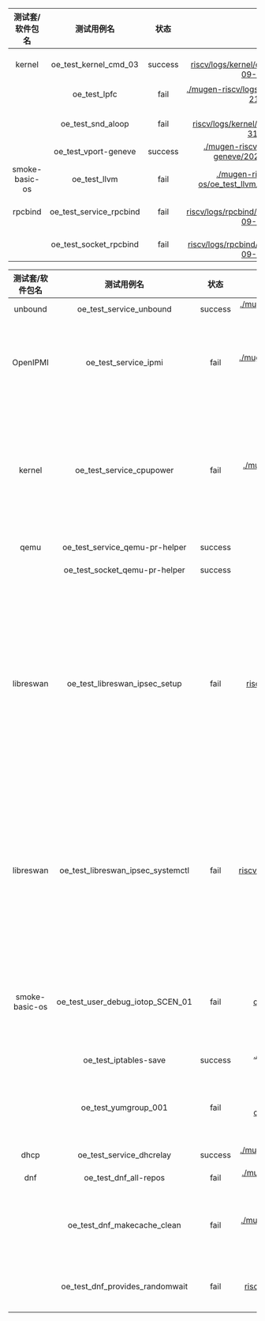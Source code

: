 | 测试套/软件包名 |        测试用例名        | 状态 |                           日志文件                           |                       原因                        |
| :-------------: | :----------------------: | :--: | :----------------------------------------------------------: | :-----------------------------------------------: |
|     kernel      |  oe_test_kernel_cmd_03   | success | [./mugen-riscv/logs/kernel/oe_test_kernel_cmd_03/2023-09-21-20:27:13.log](./mugen-riscv/logs/kernel/oe_test_kernel_cmd_03/2023-09-21-20:27:13.log) | None |
|                 |       oe_test_lpfc       | fail | [./mugen-riscv/logs/kernel/oe_test_lpfc/2023-09-21-20:32:17.log](./mugen-riscv/logs/kernel/oe_test_lpfc/2023-09-21-20:32:17.log) |                    缺内核配置，等待oe/kernel pr 合入                    |
|                    |                   oe_test_snd_aloop                    | fail | [./mugen-riscv/logs/kernel/oe_test_snd_aloop/2023-08-31-09_15_43.log](./mugen-riscv/logs/kernel/oe_test_snd_aloop/2023-08-31-09_15_43.log) |                  缺内核配置，等待oe/kernel pr 合入             |
|                 |   oe_test_vport-geneve   | success | [./mugen-riscv/logs/kernel/oe_test_vport-geneve/2023-09-21-20:31:48.log](./mugen-riscv/logs/kernel/oe_test_vport-geneve/2023-09-21-20:31:48.log) | None |
| smoke-basic-os |       oe_test_llvm       | fail | [./mugen-riscv/logs/smoke-basic-os/oe_test_llvm/2023-09-21-22:03:13.log](./mugen-riscv/logs/smoke-basic-os/oe_test_llvm/2023-09-21-22:03:13.log) |                  clang 目前等待patch验证结果，尚未出包                  |
|      rpcbind       |                oe_test_service_rpcbind                 | fail | [./mugen-riscv/logs/rpcbind/oe_test_service_rpcbind/2023-09-22-01:13:09.log](./mugen-riscv/logs/rpcbind/oe_test_service_rpcbind/2023-09-22-01:13:09.log) |            rpcbind: /run/rpcbind/rpcbind.lock: No such file            |
|                    |                 oe_test_socket_rpcbind                 | fail | [./mugen-riscv/logs/rpcbind/oe_test_socket_rpcbind/2023-09-22-01:14:23.log](./mugen-riscv/logs/rpcbind/oe_test_socket_rpcbind/2023-09-22-01:14:23.log) |            rpcbind: /run/rpcbind/rpcbind.lock: No such file            |

| 测试套/软件包名 |        测试用例名        | 状态 |                           日志文件                           |                       原因                        |
| :-------------: | :----------------------: | :--: | :----------------------------------------------------------: | :-----------------------------------------------: |
|      unbound       |                oe_test_service_unbound                 | success | [./mugen-riscv/logs/unbound/oe_test_service_unbound/2023-09-22-00:41:23.log](./mugen-riscv/logs/unbound/oe_test_service_unbound/2023-09-22-00:41:23.log) | None |
|      OpenIPMI      |                  oe_test_service_ipmi                  | fail | [./mugen-riscv/logs/OpenIPMI/oe_test_service_ipmi/2023-09-01-00_08_24.log](./mugen-riscv/logs/OpenIPMI/oe_test_service_ipmi/2023-09-01-00_08_24.log) |                  需硬件传感器，此样例不适用与qemu镜像               |
|      kernel    |                oe_test_service_cpupower                | fail | [./mugen-riscv/logs/kernel/oe_test_service_cpupower/2023-08-31-09_14_24.log](./mugen-riscv/logs/kernel/oe_test_service_cpupower/2023-08-31-09_14_24.log) |          该用例对qemu riscv环境不适用，需要在有相应支持的硬件上进行               |
|        qemu        |             oe_test_service_qemu-pr-helper             | success | [./mugen-riscv/logs/qemu/oe_test_service_qemu-pr-helper/2023-09-22-00:42:52.log](./mugen-riscv/logs/qemu/oe_test_service_qemu-pr-helper/2023-09-22-00:42:52.log) |         None                |
|                    |             oe_test_socket_qemu-pr-helper              | success | [./mugen-riscv/logs/qemu/oe_test_socket_qemu-pr-helper/2023-09-22-00:43:38.log](./mugen-riscv/logs/qemu/oe_test_socket_qemu-pr-helper/2023-09-22-00:43:38.log) |         None               |
|     libreswan          |             oe_test_libreswan_ipsec_setup              | fail | [./mugen-riscv/logs/libreswan/oe_test_libreswan_ipsec_setup/2023-09-03-01_13_26.log](./mugen-riscv/logs/libreswan/oe_test_libreswan_ipsec_setup/2023-09-03-01_13_26.log) |               测试脚本给的2秒超时太短，调整到20秒后测试通过。超时大可能是虚拟机因素，也可能是软件复杂因素              |
|      libreswan        |           oe_test_libreswan_ipsec_systemctl            | fail | [./mugen-riscv/logs/libreswan/oe_test_libreswan_ipsec_systemctl/2023-09-03-00_55_27.log](./mugen-riscv/logs/libreswan/oe_test_libreswan_ipsec_systemctl/2023-09-03-00_55_27.log) |            测试脚本给的2秒超时太短，大概是虚拟机、软件复杂度因素，适当增大超时后测试通过         |
|  smoke-basic-os    |            oe_test_user_debug_iotop_SCEN_01            | fail | [./mugen-riscv/logs/smoke-basic-os/oe_test_user_debug_iotop_SCEN_01/2023-09-21-18:14:32.log](./mugen-riscv/logs/smoke-basic-os/oe_test_user_debug_iotop_SCEN_01/2023-09-21-18:14:32.log) |               iotop不支持riscv，加patch可解决,但尚未合入            |
|                    |                 oe_test_iptables-save                  | success | [./mugen-riscv/logs/smoke-basic-os/oe_test_iptables-save/2023-09-21-23:42:38.log](./mugen-riscv/logs/smoke-basic-os/oe_test_iptables-save/2023-09-21-23:42:38.log) |                   None                   |
|                    |                  oe_test_yumgroup_001                  | fail | [./mugen-riscv/logs/smoke-basic-os/oe_test_yumgroup_001/2023-09-21-21:57:45.log](./mugen-riscv/logs/smoke-basic-os/oe_test_yumgroup_001/2023-09-21-21:57:45.log) |             oe-rv目前软件仓内并没有划分软件包组              |
|        dhcp        |                oe_test_service_dhcrelay                | success | [./mugen-riscv/logs/dhcp/oe_test_service_dhcrelay/2023-09-21-22:55:13.log](./mugen-riscv/logs/dhcp/oe_test_service_dhcrelay/2023-09-21-22:55:13.log) |       None       |
|        dnf         |                 oe_test_dnf_all-repos                  | fail | [./mugen-riscv/logs/dnf/oe_test_dnf_all-repos/2023-09-21-21:06:29.log](./mugen-riscv/logs/dnf/oe_test_dnf_all-repos/2023-09-21-21:06:29.log) |                 None                 |
|                    |              oe_test_dnf_makecache_clean               | fail | [./mugen-riscv/logs/dnf/oe_test_dnf_makecache_clean/2023-08-31-09_24_11.log](./mugen-riscv/logs/dnf/oe_test_dnf_makecache_clean/2023-08-31-09_24_11.log) |                 mugen脚本没有考虑tree已安装的情况                 |
|                    |            oe_test_dnf_provides_randomwait             | fail | [./mugen-riscv/logs/dnf/oe_test_dnf_provides_randomwait/2023-08-31-09_36_30.log](./mugen-riscv/logs/dnf/oe_test_dnf_provides_randomwait/2023-08-31-09_36_30.log) |                   没有对riscv架构进行适配                    |
